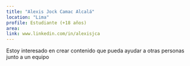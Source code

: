 ```yaml
---
title: "Alexis Jock Camac Alcalá"
location: "Lima"
profile: Estudiante (+18 años)
area: 
link: www.linkedin.com/in/alexisjca
---
```


Estoy interesado en crear contenido que pueda ayudar a otras personas junto a un equipo